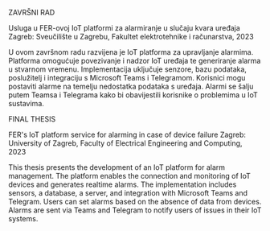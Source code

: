 ZAVRŠNI RAD

Usluga u FER-ovoj IoT platformi za alarmiranje u slučaju kvara uređaja
Zagreb: Sveučilište u Zagrebu, Fakultet elektrotehnike i računarstva, 2023

U ovom završnom radu razvijena je IoT platforma za upravljanje alarmima. Platforma omogućuje povezivanje i nadzor IoT uređaja te generiranje alarma u stvarnom
vremenu. Implementacija uključuje senzore, bazu podataka, poslužitelj i integraciju s
Microsoft Teams i Telegramom. Korisnici mogu postaviti alarme na temelju nedostatka podataka s uređaja. Alarmi se šalju putem Teamsa i Telegrama kako bi obavijestili 
korisnike o problemima u IoT sustavima.

FINAL THESIS

FER's IoT platform service for alarming in case of device failure
Zagreb: University of Zagreb, Faculty of Electrical Engineering and Computing, 2023

This thesis presents the development of an IoT platform for alarm management.
The platform enables the connection and monitoring of IoT devices and generates realtime alarms. The implementation includes sensors, a database, a server, and integration
with Microsoft Teams and Telegram. Users can set alarms based on the absence of data
from devices. Alarms are sent via Teams and Telegram to notify users of issues in their
IoT systems.

